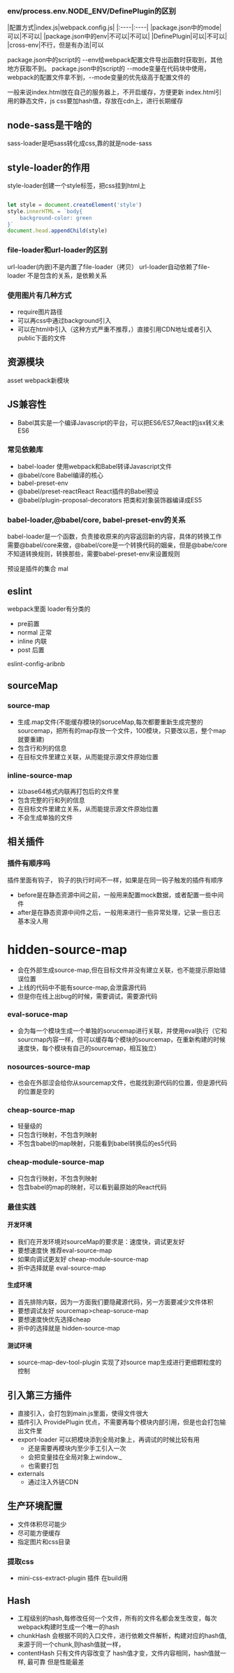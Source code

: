 ### env/process.env.NODE_ENV/DefinePlugin的区别

|配置方式|index.js|webpack.config.js|
|:----|:----|
|package.json中的mode|可以|不可以|
|package.json中的env|不可以|不可以|
|DefinePlugin|可以|不可以|
|cross-env|不行，但是有办法|可以

package.json中的script的 --env给webpack配置文件导出函数时获取到，其他地方获取不到。
package.json中的script的 --mode变量在代码块中使用，webpack的配置文件拿不到，--mode变量的优先级高于配置文件的

一般来说index.html放在自己的服务器上，不开启缓存，方便更新
index.html引用的静态文件，js css要加hash值，存放在cdn上，进行长期缓存

## node-sass是干啥的
sass-loader是吧sass转化成css,靠的就是node-sass

## style-loader的作用
style-loader创建一个style标签，把css挂到html上

```javascript

let style = document.createElement('style')
style.innerHTML = `body{
    background-color: green
}`
document.head.appendChild(style)
```

### file-loader和url-loader的区别
url-loader(内嵌)不是内置了file-loader（拷贝）
url-loader自动依赖了file-loader 不是包含的关系，是依赖关系


### 使用图片有几种方式

* require图片路径
* 可以再css中通过background引入
* 可以在html中引入（这种方式严重不推荐，）直接引用CDN地址或者引入public下面的文件

## 资源模块 
asset webpack新模块


## JS兼容性
* Babel其实是一个编译Javascript的平台，可以把ES6/ES7,React的jsx转义未ES6

### 常见依赖库

* babel-loader 使用webpack和Babel转译Javascript文件
* @babel/core Babel编译的核心
* babel-preset-env
* @babel/preset-reactReact React插件的Babel预设
* @babel/plugin-proposal-decorators 把类和对象装饰器编译成ES5
  
### babel-loader,@babel/core, babel-preset-env的关系
babel-loader是一个函数，负责接收原来的内容返回新的内容，具体的转换工作需要@babel/core来做，@babel/core是一个转换代码的姻亲，但是@babe/core不知道转换规则，转换那些，需要babel-preset-env来设置规则

预设是插件的集合
mal
## eslint

webpack里面 loader有分类的
* pre前置
* normal 正常
* inline 内联
* post 后置

eslint-config-aribnb

## sourceMap

### source-map

* 生成.map文件(不能缓存模块的soruceMap,每次都要重新生成完整的sourcemap，把所有的map存放一个文件，100模块，只要改以恶，整个map就要重建)
* 包含行和列的信息
* 在目标文件里建立关联，从而能提示源文件原始位置

### inline-source-map
* 以base64格式内联再打包后的文件里
* 包含完整的行和列的信息
* 在目标文件里建立关系，从而能提示源文件原始位置
* 不会生成单独的文件

## 相关插件

### 插件有顺序吗
插件里面有钩子， 钩子的执行时间不一样，如果是在同一钩子触发的插件有顺序

* before是在静态资源中间之前，一般用来配置mock数据，或者配置一些中间件
* after是在静态资源中间件之后，一般用来进行一些异常处理，记录一些日志 基本没人用

# hidden-source-map
* 会在外部生成source-map,但在目标文件并没有建立关联，也不能提示原始错误位置
* 上线的代码中不能有source-map,会泄露源代码
* 但是你在线上出bug的时候，需要调试，需要源代码

### eval-soruce-map

* 会为每一个模块生成一个单独的sorucemap进行关联，并使用eval执行（它和sourcmap内容一样，但可以缓存每个模块的sourcemap，在重新构建的时候速度快，每个模块有自己的sourcemap，相互独立）

### nosources-source-map
* 也会在外部涩会给你从sourcemap文件，也能找到源代码的位置，但是源代码的位置是空的

### cheap-source-map
* 轻量级的
* 只包含行映射，不包含列映射
* 不包含babel的map映射，只能看到babel转换后的es5代码

### cheap-module-source-map
* 只包含行映射，不包含列映射
* 包含babel的map的映射，可以看到最原始的React代码


### 最佳实践

#### 开发环境
* 我们在开发环境对sourceMap的要求是：速度快，调试更友好
* 要想速度快 推荐eval-source-map
* 如果向调试更友好 cheap-module-source-map
* 折中选择就是 eval-source-map

#### 生成环境
* 首先排除内联，因为一方面我们要隐藏源代码，另一方面要减少文件体积
* 要想调试友好 sourcemap>cheap-soruce-map
* 要想速度快优先选择cheap
* 折中的选择就是 hidden-source-map

#### 测试环境
* source-map-dev-tool-plugin 实现了对source map生成进行更细颗粒度的控制

## 引入第三方插件

* 直接引入，会打包到main.js里面，使得文件很大
* 插件引入 ProvidePlugin 优点，不需要再每个模块内部引用，但是也会打包输出文件里
* export-loader 可以把模块添到全局对象上，再调试的时候比较有用
    * 还是需要再模块内至少手工引入一次
    * 会把变量挂在全局对象上window._
    * 也需要打包
* externals
    * 通过注入外链CDN

## 生产环境配置
* 文件体积尽可能少
* 尽可能方便缓存
* 指定图片和css目录

### 提取css

* mini-css-extract-plugin 插件 在build用


## Hash

* 工程级别的hash,每修改任何一个文件，所有的文件名都会发生改变，每次webpack构建时生成一个唯一的hash
* chunkHash 会根据不同的入口文件，进行依赖文件解析，构建对应的hash值,来源于同一个chunk,则hash值就一样，
* contentHash 只有文件内容改变了 hash值才变，文件内容相同，hash值就一样, 最可靠 但是性能最差
